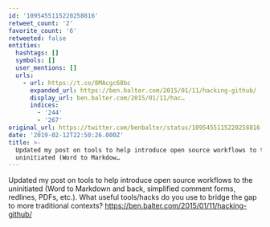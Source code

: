 ```yaml
---
id: '1095455115220258816'
retweet_count: '2'
favorite_count: '6'
retweeted: false
entities:
  hashtags: []
  symbols: []
  user_mentions: []
  urls:
    - url: https://t.co/8MAcgc68bc
      expanded_url: https://ben.balter.com/2015/01/11/hacking-github/
      display_url: ben.balter.com/2015/01/11/hac…
      indices:
        - '244'
        - '267'
original_url: https://twitter.com/benbalter/status/1095455115220258816
date: '2019-02-12T22:50:26.000Z'
title: >-
  Updated my post on tools to help introduce open source workflows to the
  uninitiated (Word to Markdow…
---
```


Updated my post on tools to help introduce open source workflows to the uninitiated (Word to Markdown and back, simplified comment forms, redlines, PDFs, etc.). What useful tools/hacks do you use to bridge the gap to more traditional contexts? https://ben.balter.com/2015/01/11/hacking-github/